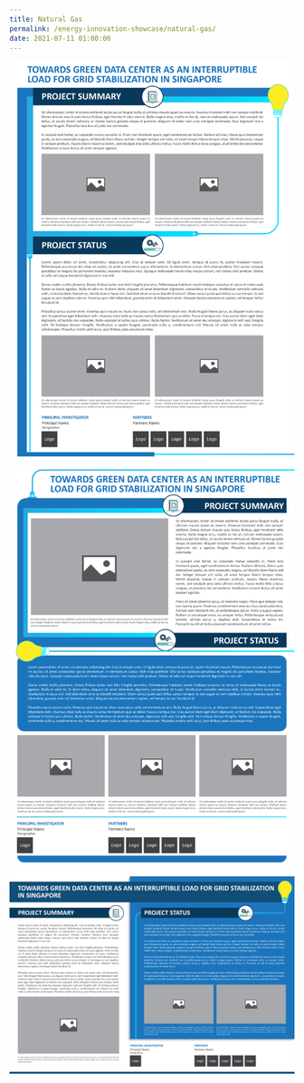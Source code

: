 ```yaml
---
title: Natural Gas
permalink: /energy-innovation-showcase/natural-gas/
date: 2021-07-11 01:00:00
---
```

![Project 1](/images/panel-template-01.png)
![Project 2](/images/panel-template-02.png)
![Project 3](/images/panel-template-03.png)
